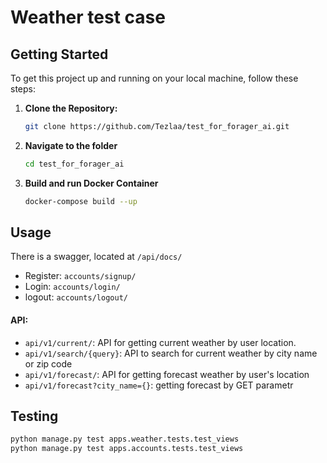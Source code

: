 # Weather test case

## Getting Started

To get this project up and running on your local machine, follow these steps:

1. **Clone the Repository:**

   ```bash
   git clone https://github.com/Tezlaa/test_for_forager_ai.git
   ```
2. **Navigate to the folder**
    ```bash
    cd test_for_forager_ai
    ```
3. **Build and run Docker Container**

    ```bash
    docker-compose build --up
    ```

## Usage

There is a swagger, located at `/api/docs/`

- Register: `accounts/signup/`
- Login: `accounts/login/`
- logout: `accounts/logout/`

#### API:
- `api/v1/current/`: API for getting current weather by user location.
- `api/v1/search/{query}`: API to search for current weather by city name or zip code
- `api/v1/forecast/`: API for getting forecast weather by user's location
- `api/v1/forecast?city_name={}`: getting forecast by GET parametr


## Testing
```bash
python manage.py test apps.weather.tests.test_views
python manage.py test apps.accounts.tests.test_views
```

